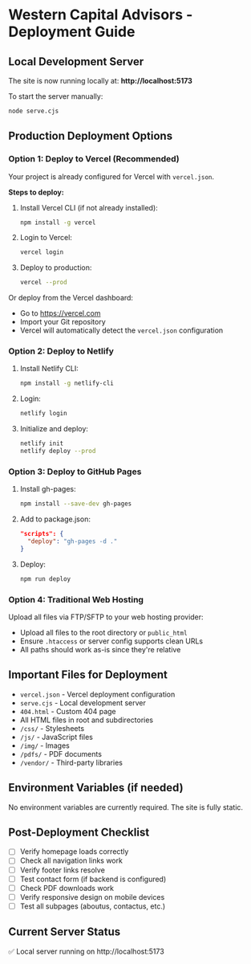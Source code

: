 # Western Capital Advisors - Deployment Guide

## Local Development Server

The site is now running locally at:
**http://localhost:5173**

To start the server manually:
```bash
node serve.cjs
```

## Production Deployment Options

### Option 1: Deploy to Vercel (Recommended)

Your project is already configured for Vercel with `vercel.json`.

**Steps to deploy:**

1. Install Vercel CLI (if not already installed):
   ```bash
   npm install -g vercel
   ```

2. Login to Vercel:
   ```bash
   vercel login
   ```

3. Deploy to production:
   ```bash
   vercel --prod
   ```

Or deploy from the Vercel dashboard:
- Go to https://vercel.com
- Import your Git repository
- Vercel will automatically detect the `vercel.json` configuration

### Option 2: Deploy to Netlify

1. Install Netlify CLI:
   ```bash
   npm install -g netlify-cli
   ```

2. Login:
   ```bash
   netlify login
   ```

3. Initialize and deploy:
   ```bash
   netlify init
   netlify deploy --prod
   ```

### Option 3: Deploy to GitHub Pages

1. Install gh-pages:
   ```bash
   npm install --save-dev gh-pages
   ```

2. Add to package.json:
   ```json
   "scripts": {
     "deploy": "gh-pages -d ."
   }
   ```

3. Deploy:
   ```bash
   npm run deploy
   ```

### Option 4: Traditional Web Hosting

Upload all files via FTP/SFTP to your web hosting provider:
- Upload all files to the root directory or `public_html`
- Ensure `.htaccess` or server config supports clean URLs
- All paths should work as-is since they're relative

## Important Files for Deployment

- `vercel.json` - Vercel deployment configuration
- `serve.cjs` - Local development server
- `404.html` - Custom 404 page
- All HTML files in root and subdirectories
- `/css/` - Stylesheets
- `/js/` - JavaScript files
- `/img/` - Images
- `/pdfs/` - PDF documents
- `/vendor/` - Third-party libraries

## Environment Variables (if needed)

No environment variables are currently required. The site is fully static.

## Post-Deployment Checklist

- [ ] Verify homepage loads correctly
- [ ] Check all navigation links work
- [ ] Verify footer links resolve
- [ ] Test contact form (if backend is configured)
- [ ] Check PDF downloads work
- [ ] Verify responsive design on mobile devices
- [ ] Test all subpages (aboutus, contactus, etc.)

## Current Server Status

✅ Local server running on http://localhost:5173

